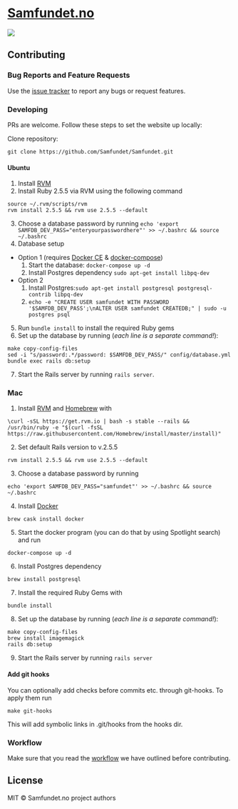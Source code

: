 # [Samfundet.no](http://samfundet.no)
![](http://i.imgur.com/8n5hDoC.png)

## Contributing

### Bug Reports and Feature Requests

Use the [issue tracker](https://github.com/Samfundet/Samfundet/issues) to report any bugs or request features.

### Developing

PRs are welcome. Follow these steps to set the website up locally:

Clone repository:

```
git clone https://github.com/Samfundet/Samfundet.git
```

#### Ubuntu

1. Install [RVM](https://github.com/rvm/ubuntu_rvm)
2. Install Ruby 2.5.5 via RVM using the following command
```
source ~/.rvm/scripts/rvm
rvm install 2.5.5 && rvm use 2.5.5 --default
```
3. Choose a database password by running
```echo 'export SAMFDB_DEV_PASS="enteryourpasswordhere"' >> ~/.bashrc && source ~/.bashrc```
4. Database setup
  - Option 1 (requires [Docker CE](https://docs.docker.com/install/linux/docker-ce/ubuntu/) & [docker-compose](https://docs.docker.com/compose/install/))
    1. Start the database: `docker-compose up -d`
    2. Install Postgres dependency `sudo apt-get install libpq-dev`
  - Option 2
    1. Install Postgres:```sudo apt-get install postgresql postgresql-contrib libpq-dev```
    2. `echo -e "CREATE USER samfundet WITH PASSWORD '$SAMFDB_DEV_PASS';\nALTER USER samfundet CREATEDB;" | sudo -u postgres psql`
5. Run `bundle install` to install the required Ruby gems
6. Set up the database by running (_each line is a separate command!_):
```
make copy-config-files
sed -i "s/password:.*/password: $SAMFDB_DEV_PASS/" config/database.yml
bundle exec rails db:setup
```
7. Start the Rails server by running `rails server`.

### Mac

1. Install [RVM](https://rvm.io/) and [Homebrew](https://brew.sh/) with
```
\curl -sSL https://get.rvm.io | bash -s stable --rails &&
/usr/bin/ruby -e "$(curl -fsSL https://raw.githubusercontent.com/Homebrew/install/master/install)"
```

2. Set default Rails version to v.2.5.5
```
rvm install 2.5.5 && rvm use 2.5.5 --default
```

3. Choose a database password by running
```
echo 'export SAMFDB_DEV_PASS="samfundet"' >> ~/.bashrc && source ~/.bashrc
```

4. Install [Docker](https://docs.docker.com/docker-for-mac/install/#install-and-run-docker-desktop-for-mac)
```
brew cask install docker
```

5. Start the docker program (you can do that by using Spotlight search) and run
```
docker-compose up -d
```

6. Install Postgres dependency
```
brew install postgresql
```

7. Install the required Ruby Gems with
```
bundle install
```

8. Set up the database by running (_each line is a separate command!_):
```
make copy-config-files
brew install imagemagick
rails db:setup
```

9. Start the Rails server by running `rails server`


#### Add git hooks

You can optionally add checks before commits etc. through git-hooks. To apply them run
```
make git-hooks
```
This will add symbolic links in .git/hooks from the hooks dir.

### Workflow

Make sure that you read the [workflow](docs/github_workflow.md) we have outlined before contributing.

## License

MIT © Samfundet.no project authors
